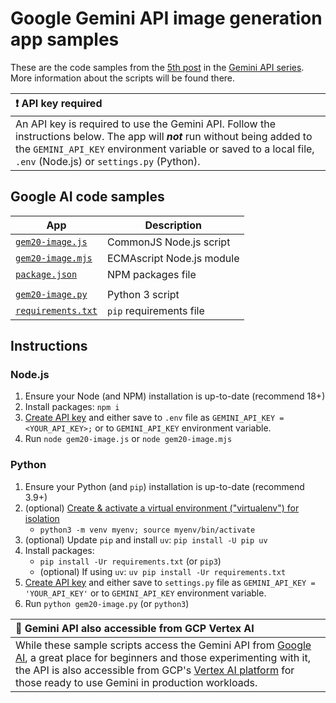# Google Gemini API image generation app samples

These are the code samples from the [5th post](https://dev.to/wescpy/generating-images-with-gemini-20-flash-from-google-448e) in the [Gemini API series](https://dev.to/wescpy/series/27183). More information about the scripts will be found there.

| :exclamation: API key required |
|:---------------------------|
| An API key is required to use the Gemini API. Follow the instructions below. The app will ***not*** run without being added to the `GEMINI_API_KEY` environment variable or saved to a local file, `.env` (Node.js) or `settings.py` (Python). |

## Google AI code samples
App | Description
--- | ---
[`gem20-image.js`](/gemini/images/gem20-image.js) | CommonJS Node.js script
[`gem20-image.mjs`](/gemini/images/gem20-image.mjs) | ECMAscript Node.js module
[`package.json`](/gemini/images/package.json) | NPM packages file
 | |
[`gem20-image.py`](/gemini/images/gem20-image.py) | Python 3 script
[`requirements.txt`](/gemini/images/requirements.txt) | `pip` requirements file

## Instructions

### Node.js

1. Ensure your Node (and NPM) installation is up-to-date (recommend 18+)
1. Install packages: `npm i`
1. [Create API key](https://makersuite.google.com/app/apikey) and either save to `.env` file as `GEMINI_API_KEY = <YOUR_API_KEY>;` or to `GEMINI_API_KEY` environment variable.
1. Run `node gem20-image.js` or `node gem20-image.mjs`

### Python

1. Ensure your Python (and `pip`) installation is up-to-date (recommend 3.9+)
1. (optional) [Create & activate a virtual environment ("virtualenv") for isolation](https://packaging.python.org/en/latest/guides/installing-using-pip-and-virtual-environments/#create-and-use-virtual-environments)
    - `python3 -m venv myenv; source myenv/bin/activate`
1. (optional) Update `pip` and install `uv`: `pip install -U pip uv`
1. Install packages:
    - `pip install -Ur requirements.txt` (or `pip3`)
    - (optional) If using `uv`: `uv pip install -Ur requirements.txt`
1. [Create API key](https://makersuite.google.com/app/apikey) and either save to `settings.py` file as `GEMINI_API_KEY = 'YOUR_API_KEY'` or to `GEMINI_API_KEY` environment variable.
1. Run `python gem20-image.py` (or `python3`)

| :memo: Gemini API also accessible from GCP Vertex AI |
|:---------------------------|
| While these sample scripts access the Gemini API from [Google AI](https://ai.google.dev), a great place for beginners and those experimenting with it, the API is also accessible from GCP's [Vertex AI platform](https://cloud.google.com/vertex-ai) for those ready to use Gemini in production workloads.
